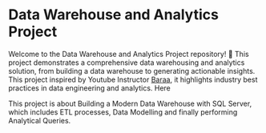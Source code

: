 # Data Warehouse and Analytics Project

Welcome to the Data Warehouse and Analytics Project repository! 🚀
This project demonstrates a comprehensive data warehousing and analytics solution, from building a data warehouse to generating actionable insights. This project inspired by Youtube Instructor [Baraa](https://www.youtube.com/playlist?list=PLNcg_FV9n7qaUWeyUkPfiVtMbKlrfMqA8), it highlights industry best practices in data engineering and analytics. Here 


This project is about Building a Modern Data Warehouse with SQL Server, which includes ETL processes, Data Modelling and finally performing Analytical Queries.   
